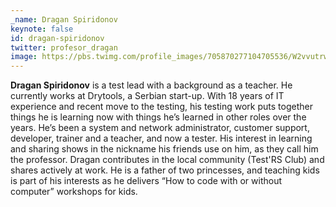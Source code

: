 ```yaml
---
_name: Dragan Spiridonov
keynote: false
id: dragan-spiridonov
twitter: profesor_dragan
image: https://pbs.twimg.com/profile_images/705870277104705536/W2vvutrw_400x400.jpg
---
```

**Dragan Spiridonov** is a test lead with a background as a teacher. He currently works at Drytools, a Serbian start-up. With 18 years of IT experience and recent move to the testing, his testing work puts together things he is learning now with things he’s learned in other roles over the years. He’s been a system and network administrator, customer support, developer, trainer and a teacher, and now a tester. His interest in learning and sharing shows in the nickname his friends use on him, as they call him the professor. Dragan contributes in the local community (Test'RS Club) and shares actively at work. He is a father of two princesses, and teaching kids is part of his interests as he delivers “How to code with or without computer” workshops for kids.
